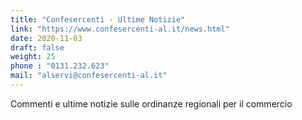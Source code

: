 ```yaml
---
title: "Confesercenti - Ultime Notizie"
link: "https://www.confesercenti-al.it/news.html"
date: 2020-11-03
draft: false
weight: 25
phone : "0131.232.623"
mail: "alservi@confesercenti-al.it"
---
```


Commenti e ultime notizie sulle ordinanze regionali per il commercio
